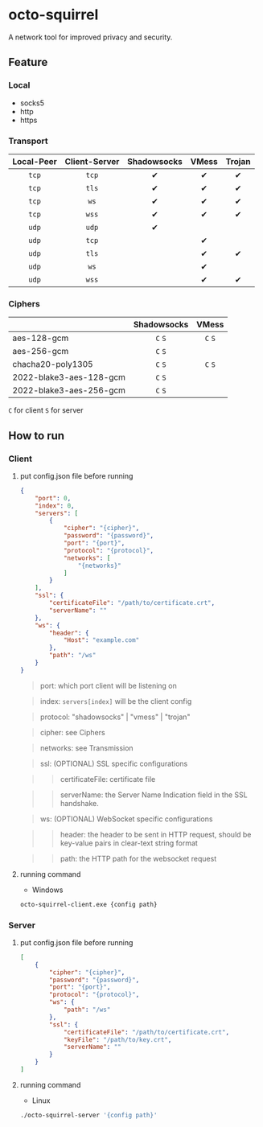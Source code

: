 # octo-squirrel

A network tool for improved privacy and security.

## Feature

### Local

- socks5
- http
- https

### Transport

| Local-Peer | Client-Server | Shadowsocks | VMess | Trojan |
|:----------:|:-------------:|:-----------:|:-----:|:------:|
|   `tcp`    |     `tcp`     |      ✔      |   ✔   |   ✔    |
|   `tcp`    |     `tls`     |      ✔      |   ✔   |   ✔    |
|   `tcp`    |     `ws`      |      ✔      |   ✔   |   ✔    |
|   `tcp`    |     `wss`     |      ✔      |   ✔   |   ✔    |
|   `udp`    |     `udp`     |      ✔      |       |        |
|   `udp`    |     `tcp`     |             |   ✔   |        |
|   `udp`    |     `tls`     |             |   ✔   |   ✔    |
|   `udp`    |     `ws`      |             |   ✔   |        |
|   `udp`    |     `wss`     |             |   ✔   |   ✔    |

### Ciphers

|                         | Shadowsocks |  VMess  |
|:------------------------|:-----------:|:-------:|
| aes-128-gcm             |   `C` `S`   | `C` `S` |
| aes-256-gcm             |   `C` `S`   |         |
| chacha20-poly1305       |   `C` `S`   | `C` `S` |
| 2022-blake3-aes-128-gcm |   `C` `S`   |         |
| 2022-blake3-aes-256-gcm |   `C` `S`   |         |

`C` for client `S` for server

## How to run

### Client

1. put config.json file before running

    ```json
    {
        "port": 0,
        "index": 0,
        "servers": [
            {
                "cipher": "{cipher}",
                "password": "{password}",
                "port": "{port}",
                "protocol": "{protocol}",
                "networks": [
                    "{networks}"
                ]
            }
        ],
        "ssl": {
            "certificateFile": "/path/to/certificate.crt",
            "serverName": ""
        },
        "ws": {
            "header": {
                "Host": "example.com"
            },
            "path": "/ws"
        }
    }
    ```

   > port: which port client will be listening on

   > index: `servers[index]` will be the client config

   > protocol: "shadowsocks" | "vmess" | "trojan"

   > cipher: see Ciphers

   > networks: see Transmission

   > ssl: (OPTIONAL) SSL specific configurations

   > > certificateFile: certificate file

   > > serverName: the Server Name Indication field in the SSL handshake.

   > ws: (OPTIONAL) WebSocket specific configurations

   > > header: the header to be sent in HTTP request, should be key-value pairs in clear-text string format

   > > path: the HTTP path for the websocket request

2. running command

    * Windows

    ```cmd
    octo-squirrel-client.exe {config path}
    ```

### Server

1. put config.json file before running

    ```json
    [
        {
            "cipher": "{cipher}",
            "password": "{password}",
            "port": "{port}",
            "protocol": "{protocol}",
            "ws": {
                "path": "/ws"
            },
            "ssl": {
                "certificateFile": "/path/to/certificate.crt",
                "keyFile": "/path/to/key.crt",
                "serverName": ""
            }
        }
    ]
    ```

2. running command

    * Linux

    ```bash
    ./octo-squirrel-server '{config path}'
    ```
